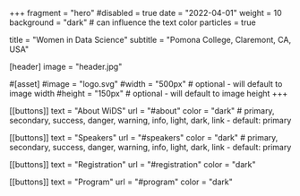 +++
fragment = "hero"
#disabled = true
date = "2022-04-01"
weight = 10
background = "dark" # can influence the text color
particles = true

title = "Women in Data Science"
subtitle = "Pomona College, Claremont, CA, USA"

[header]
  image = "header.jpg"

#[asset]
  #image = "logo.svg"
  #width = "500px" # optional - will default to image width
  #height = "150px" # optional - will default to image height
+++

[[buttons]]
  text = "About WiDS"
  url = "#about"
  color = "dark" # primary, secondary, success, danger, warning, info, light, dark, link - default: primary
  
[[buttons]]
  text = "Speakers"
  url = "#speakers"
  color = "dark" # primary, secondary, success, danger, warning, info, light, dark, link - default: primary

[[buttons]]
  text = "Registration"
  url = "#registration"
  color = "dark"

[[buttons]]
  text = "Program"
  url = "#program"
  color = "dark"
